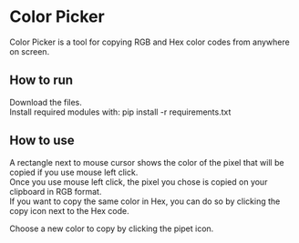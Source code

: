 
# Color Picker

Color Picker is a tool for copying RGB and Hex color codes from anywhere on screen.

## How to run

Download the files.  
Install required modules with:
pip install -r requirements.txt 

## How to use

A rectangle next to mouse cursor shows the color of the pixel that will be copied if you use mouse left click.  
Once you use mouse left click, the pixel you chose is copied on your clipboard in RGB format.  
If you want to copy the same color in Hex, you can do so by clicking the copy icon next to the Hex code.

Choose a new color to copy by clicking the pipet icon. 
